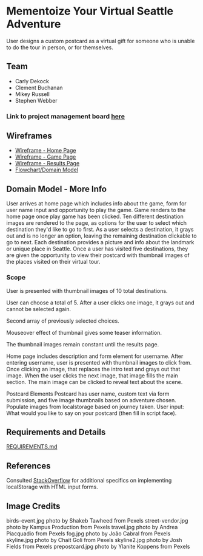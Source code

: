 # Mementoize Your Virtual Seattle Adventure

User designs a custom postcard as a virtual gift for someone who is unable to do the tour in person, or for themselves.

## Team

- Carly Dekock
- Clement Buchanan
- Mikey Russell
- Stephen Webber

### Link to project management board [here](https://trello.com/b/bJfWkqyZ/choose-your-adventure)

## Wireframes

- [Wireframe - Home Page](prep-images/wireframe-home.jpeg)
- [Wireframe - Game Page](prep-images/wireframe-game.jpeg)
- [Wireframe - Results Page](prep-images/wireframe-results.jpeg)
- [Flowchart/Domain Model](prep-images/flowchart.png)

## Domain Model - More Info

User arrives at home page which includes info about the game, form for user name input and opportunity to play the game. Game renders to the home page once play game has been clicked. Ten different destination images are rendered to the page, as options for the user to select which destination they'd like to go to first. As a user selects a destination, it grays out and is no longer an option, leaving the remaining destination clickable to go to next. Each destination provides a picture and info about the landmark or unique place in Seattle. Once a user has visited five destinations, they are given the opportunity to view their postcard with thumbnail images of the places visited on their virtual tour. 
​
### Scope

User is presented with thumbnail images of 10 total destinations.

User can choose a total of 5. After a user clicks one image, it grays out and cannot be selected again.

Second array of previously selected choices.

Mouseover effect of thumbnail gives some teaser information.

The thumbnail images remain constant until the results page.

Home page includes description and form element for username. After entering username, user is presented with thumbnail images to click from. Once clicking an image, that replaces the intro text and grays out that image. When the user clicks the next image, that image fills the main section. The main image can be clicked to reveal text about the scene.

Postcard Elements
​Postcard has user name, custom text via form submission, and five image thumbnails based on adventure chosen.
Populate images from localstorage based on journey taken.
​User input: What would you like to say on your postcard (then fill in script face).

## Requirements and Details

[REQUIREMENTS.md](REQUIREMENTS.md)

## References

Consulted [StackOverflow](https://stackoverflow.com/questions/17087636/how-to-save-data-from-a-form-with-html5-local-storage) for additional specifics on implementing localStorage with HTML input forms.

## Image Credits

birds-event.jpg photo by Shakeb Tawheed from Pexels
street-vendor.jpg photo by Kampus Production from Pexels
travel.jpg photo by Andrea Piacquadio from Pexels
fog.jpg photo by João Cabral from Pexels
skyline.jpg photo by Chait Goli from Pexels
skyline2.jpg photo by Josh Fields from Pexels
prepostcard.jpg photo by Ylanite Koppens from Pexels
